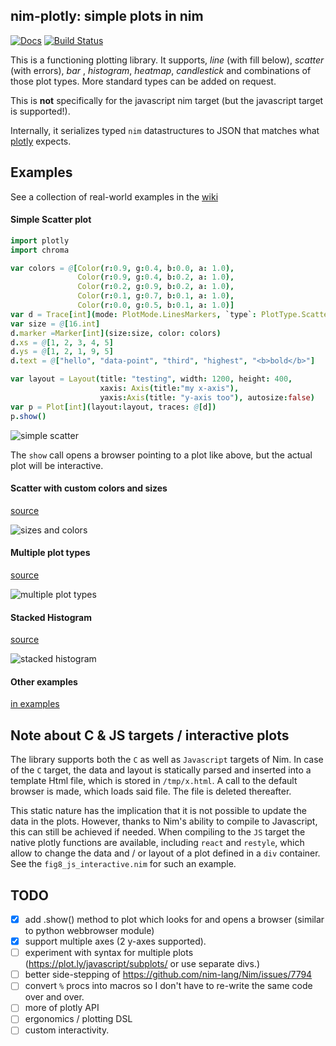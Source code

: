 ## nim-plotly: simple plots in nim

[![Docs](https://img.shields.io/badge/docs-latest-blue.svg)](http://brentp.github.io/nim-plotly/plotly.html)
[![Build Status](https://travis-ci.com/brentp/nim-plotly.svg?branch=master)](https://travis-ci.com/brentp/nim-plotly)

This is a functioning plotting library. It supports, *line* (with fill below), *scatter* (with errors), *bar*
, *histogram*, *heatmap*, *candlestick* and combinations of those plot types. More standard types can be added on request.


This is **not** specifically for the javascript nim target (but the
javascript target is supported!).

Internally, it serializes typed `nim` datastructures to JSON that matches what [plotly](https://plot.ly/javascript/) expects.

## Examples

See a collection of real-world examples in the [wiki](https://github.com/brentp/nim-plotly/wiki/Examples)

#### Simple Scatter plot

```Nim
import plotly
import chroma

var colors = @[Color(r:0.9, g:0.4, b:0.0, a: 1.0),
               Color(r:0.9, g:0.4, b:0.2, a: 1.0),
               Color(r:0.2, g:0.9, b:0.2, a: 1.0),
               Color(r:0.1, g:0.7, b:0.1, a: 1.0),
               Color(r:0.0, g:0.5, b:0.1, a: 1.0)]
var d = Trace[int](mode: PlotMode.LinesMarkers, `type`: PlotType.Scatter)
var size = @[16.int]
d.marker =Marker[int](size:size, color: colors)
d.xs = @[1, 2, 3, 4, 5]
d.ys = @[1, 2, 1, 9, 5]
d.text = @["hello", "data-point", "third", "highest", "<b>bold</b>"]

var layout = Layout(title: "testing", width: 1200, height: 400,
                    xaxis: Axis(title:"my x-axis"),
                    yaxis:Axis(title: "y-axis too"), autosize:false)
var p = Plot[int](layout:layout, traces: @[d])
p.show()
```

![simple scatter](https://user-images.githubusercontent.com/1739/39875828-e65293a8-542e-11e8-9b18-12130b8694c3.png)

The `show` call opens a browser pointing to a plot like above, but the actual plot will
be interactive.

#### Scatter with custom colors and sizes

[source](https://github.com/brentp/nim-plotly/blob/master/examples/fig2_scatter_colors_sizes.nim)

![sizes and colors](https://user-images.githubusercontent.com/1739/39875826-e641acaa-542e-11e8-9c05-c936c112f36c.png)

#### Multiple plot types

[source](https://github.com/brentp/nim-plotly/blob/master/examples/fig3_multiple_plot_types.nim)

![multiple plot types](https://user-images.githubusercontent.com/1739/39875825-e62d5c0a-542e-11e8-83be-cdbfa18cfec9.png)

#### Stacked Histogram

[source](https://github.com/brentp/nim-plotly/blob/master/examples/fig7_stacked_histogram.nim)

![stacked histogram](https://user-images.githubusercontent.com/1739/40438473-66ce8a6e-5e75-11e8-8f27-79cef2752e52.png)

#### Other examples 

[in examples](https://github.com/brentp/nim-plotly/blob/master/examples/)


## Note about C & JS targets / interactive plots

The library supports both the `C` as well as `Javascript` targets of
Nim. In case of the `C` target, the data and layout is statically
parsed and inserted into a template Html file, which is stored in
`/tmp/x.html`. A call to the default browser is made, which loads said
file. The file is deleted thereafter. 

This static nature has the implication that it is not possible to
update the data in the plots. However, thanks to Nim's ability to
compile to Javascript, this can still be achieved if needed. When
compiling to the `JS` target the native plotly functions are
available, including `react` and `restyle`, which allow to change the
data and / or layout of a plot defined in a `div` container. See the
`fig8_js_interactive.nim` for such an example.

## TODO

+ [X] add .show() method to plot which looks for and opens a browser (similar to python webbrowser module)
+ [X] support multiple axes (2 y-axes supported).
+ [ ] experiment with syntax for multiple plots (https://plot.ly/javascript/subplots/ or use separate divs.)
+ [ ] better side-stepping of https://github.com/nim-lang/Nim/issues/7794
+ [ ] convert `%` procs into macros so I don't have to re-write the same code over and over.
+ [ ] more of plotly API
+ [ ] ergonomics / plotting DSL
+ [ ] custom interactivity.
